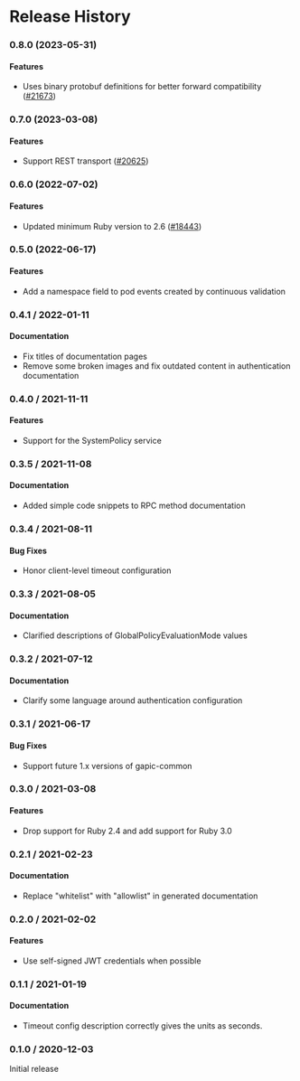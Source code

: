 # Release History

### 0.8.0 (2023-05-31)

#### Features

* Uses binary protobuf definitions for better forward compatibility ([#21673](https://github.com/googleapis/google-cloud-ruby/issues/21673)) 

### 0.7.0 (2023-03-08)

#### Features

* Support REST transport ([#20625](https://github.com/googleapis/google-cloud-ruby/issues/20625)) 

### 0.6.0 (2022-07-02)

#### Features

* Updated minimum Ruby version to 2.6 ([#18443](https://github.com/googleapis/google-cloud-ruby/issues/18443)) 

### 0.5.0 (2022-06-17)

#### Features

* Add a namespace field to pod events created by continuous validation

### 0.4.1 / 2022-01-11

#### Documentation

* Fix titles of documentation pages
* Remove some broken images and fix outdated content in authentication documentation

### 0.4.0 / 2021-11-11

#### Features

* Support for the SystemPolicy service

### 0.3.5 / 2021-11-08

#### Documentation

* Added simple code snippets to RPC method documentation

### 0.3.4 / 2021-08-11

#### Bug Fixes

* Honor client-level timeout configuration

### 0.3.3 / 2021-08-05

#### Documentation

* Clarified descriptions of GlobalPolicyEvaluationMode values

### 0.3.2 / 2021-07-12

#### Documentation

* Clarify some language around authentication configuration

### 0.3.1 / 2021-06-17

#### Bug Fixes

* Support future 1.x versions of gapic-common

### 0.3.0 / 2021-03-08

#### Features

* Drop support for Ruby 2.4 and add support for Ruby 3.0

### 0.2.1 / 2021-02-23

#### Documentation

* Replace "whitelist" with "allowlist" in generated documentation

### 0.2.0 / 2021-02-02

#### Features

* Use self-signed JWT credentials when possible

### 0.1.1 / 2021-01-19

#### Documentation

* Timeout config description correctly gives the units as seconds.

### 0.1.0 / 2020-12-03

Initial release
